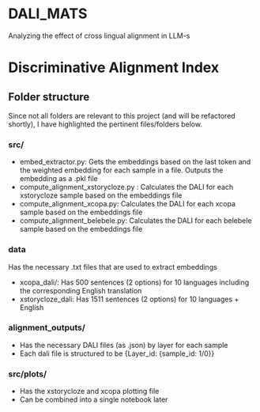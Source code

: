 # DALI_MATS
Analyzing the effect of cross lingual alignment in LLM-s

# Discriminative Alignment Index 

## Folder structure
Since not all folders are relevant to this project (and will be refactored shortly),  I have highlighted the pertinent files/folders below. 
### src/
- embed_extractor.py: Gets the embeddings based on the last token and the weighted embedding for each sample in a file. Outputs the embedding as a .pkl file
- compute_alignment_xstorycloze.py : Calculates the DALI for each xstorycloze sample based on the embeddings file
- compute_alignment_xcopa.py: Calculates the DALI for each xcopa sample based on the embeddings file
- compute_alignment_belebele.py: Calculates the DALI for each belebele sample based on the embeddings file

### data
Has the necessary .txt files that are used to extract embeddings

- xcopa_dali/: Has 500 sentences (2 options) for 10 languages including the corresponding English translation
- xstorycloze_dali: Has 1511 sentences (2 options) for 10 languages + English

### alignment_outputs/
- Has the necessary DALI files (as .json) by layer for each sample
- Each dali file is structured to be {Layer_id: {sample_id: 1/0}}

### src/plots/
- Has the xstorycloze and xcopa plotting file
- Can be combined into a single notebook later

